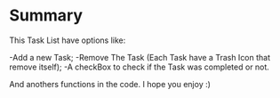 # Summary

This Task List have options like:

-Add a new Task;
-Remove The Task (Each Task have a Trash Icon that remove itself);
-A checkBox to check if the Task was completed or not.

And anothers functions in the code. I hope you enjoy :)
